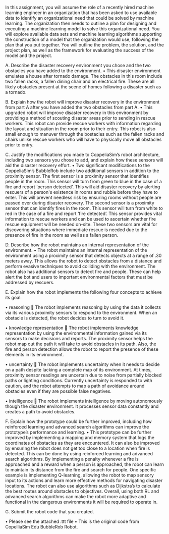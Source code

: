 In this assignment, you will assume the role of a recently hired machine learning engineer in an organization that has been asked to use available data to identify an organizational need that could be solved by machine learning. The organization then needs to outline a plan for designing and executing a machine learning model to solve this organizational need. You will explore available data sets and machine learning algorithms supporting the construction of a model that the organization would use, following the plan that you put together. You will outline the problem, the solution, and the project plan, as well as the framework for evaluating the success of the model and the project.

A.  Describe the disaster recovery environment you chose and the two obstacles you have added to the environment. 
•	This disaster environment emulates a house after tornado damage. The obstacles in this room include two fallen racks, a fallen dining chair and an electrical fire. These are all likely obstacles present at the scene of homes following a disaster such as a tornado. 

B.  Explain how the robot will improve disaster recovery in the environment from part A after you have added the two obstacles from part A. 
•	This upgraded robot will improve disaster recovery in this environment by providing a method of scouting disaster areas prior to sending in rescue workers. This robot can provide rescue workers with information regarding the layout and situation in the room prior to their entry. This robot is also small enough to manuver through the bostacles such as the fallen racks and chairs unlike rescue workers who will have to physically move all obstacles prior to entry. 

C.  Justify the modifications you made to CoppeliaSim’s robot architecture, including two sensors you chose to add, and explain how these sensors will aid the disaster recovery effort. 
•	Two significant modifications to the CoppeliaSim’s BubbleRob include two additional sensors in addition to the proximity sensor. The first sensor is a proximity sensor that identifies people in the room. This sensor will turn from green to blue in the case of a fire and report ‘person detected’. This will aid disaster recovery by alerting rescuers of a person's existence in rooms and rubble before they have to enter. This will prevent needless risk by ensuring rooms without people are passed over during disaster recovery. The second sensor is a proximity sensor that can identify fires in the room. This sensor will turn from white to red in the case of a fire and report ‘fire detected’. This sensor provides vital information to rescue workers and can be used to ascertain whether fire rescue equipment will be needed on-site. These two sensors are vital for discovering situations where immediate rescue is needed due to the presence of fire in the room as well as a fallen person. 

D.  Describe how the robot maintains an internal representation of the environment. 
•	The robot maintains an internal representation of the environment using a proximity sensor that detects objects at a range of .30 meters away. This allows the robot to detect obstacles from a distance and perform evasive techniques to avoid colliding with the environment. The robot also has additional sensors to detect fire and people. These can help alert the bot and users to important environmental factors that must be addressed by rescuers. 


E.  Explain how the robot implements the following four concepts to achieve its goal: 

•	reasoning 
	The robot implements reasoning by using the data it collects via its various proximity sensors to respond to the environment. When an obstacle is detected, the robot decides to turn to avoid it. 

•	knowledge representation 
	The robot implements knowledge representation by using the environmental information gained via its sensors to make decisions and reports. The proximity sensor helps the robot map out the path it will take to avoid obstacles in its path. Also, the fire and person detection allows the robot to report the presence of these elements in its environment. 

•	uncertainty 
	The robot implements uncertainty when it needs to decide on a path despite lacking a complete map of its environment. At times, proximity sensor readings are uncertain due to noise from partially blocked paths or lighting conditions. Currently uncertainty is responded to with caution, and the robot attempts to map a path of avoidance around obstacles even if they are possible false negatives. 

•	intelligence 
	The robot implements intelligence by moving autonomously though the disaster environment. It processes sensor data constantly and creates a path to avoid obstacles. 


F.  Explain how the prototype could be further improved, including how reinforced learning and advanced search algorithms can improve the prototype’s performance and learning. 
•	This prototype can be further improved by implementing a mapping and memory system that logs the coordinates of obstacles as they are encountered. It can also be improved by ensuring the robot does not get too close to a location when fire is detected. This can be done by using reinforced learning and advanced search algorithms. By implementing a penalty whenever a fire is approached and a reward when a person is approached, the robot can learn to maintain its distance from the fire and search for people. One specific example is implementing Q-learning, allowing the robot to map sensory input to its actions and learn more effective methods for navigating disaster locations. The robot can also use algorithms such as Dijkstra’s to calculate the best routes around obstacles to objectives. Overall, using both RL and advanced search algorithms can make the robot more adaptive and functional in the dangerous environments it will be required to operate in. 


G.  Submit the robot code that you created. 

•	Please see the attached .ttt file 
•	 This is the original code from CopelliaSim Edu BubbleRob Robot. 

